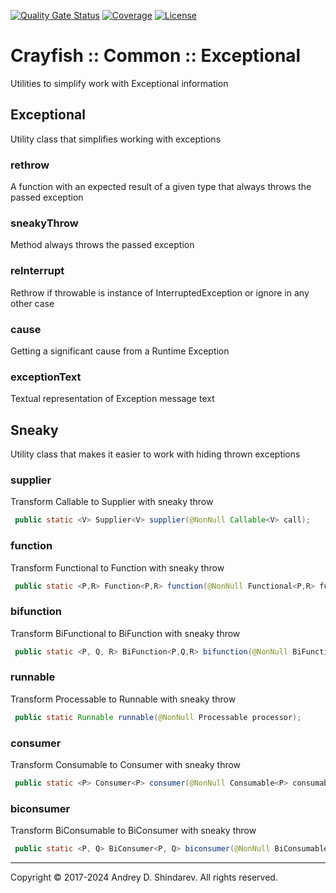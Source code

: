 [![Quality Gate Status](https://sonarcloud.io/api/project_badges/measure?project=sftwnd_crayfish_common_exception&metric=alert_status)](https://sonarcloud.io/summary/new_code?id=sftwnd_crayfish_common_exception) [![Coverage](https://sonarcloud.io/api/project_badges/measure?project=sftwnd_crayfish_common_exception&metric=coverage)](https://sonarcloud.io/summary/new_code?id=sftwnd_crayfish_common_exception) [![License](https://img.shields.io/github/license/sftwnd/crayfish-common-exception)](https://github.com/sftwnd/crayfish-common-exception/blob/master/LICENSE)
# Crayfish :: Common :: Exceptional

Utilities to simplify work with Exceptional information

## Exceptional

Utility class that simplifies working with exceptions

### rethrow

A function with an expected result of a given type that always throws the passed exception

### sneakyThrow

Method always throws the passed exception

### reInterrupt

Rethrow if throwable is instance of InterruptedException or ignore in any other case

### cause

Getting a significant cause from a Runtime Exception

### exceptionText

Textual representation of Exception message text

## Sneaky

Utility class that makes it easier to work with hiding thrown exceptions

### supplier

Transform Callable to Supplier with sneaky throw

```java
 public static <V> Supplier<V> supplier(@NonNull Callable<V> call);
```

### function

Transform Functional to Function with sneaky throw

```java
 public static <P,R> Function<P,R> function(@NonNull Functional<P,R> functional);
```

### bifunction

Transform BiFunctional to BiFunction with sneaky throw

```java
 public static <P, Q, R> BiFunction<P,Q,R> bifunction(@NonNull BiFunctional<P, Q, R> functional);
```

### runnable

Transform Processable to Runnable with sneaky throw

```java
 public static Runnable runnable(@NonNull Processable processor);
```

### consumer

Transform Consumable to Consumer with sneaky throw

```java
 public static <P> Consumer<P> consumer(@NonNull Consumable<P> consumable);
```

### biconsumer

Transform BiConsumable to BiConsumer with sneaky throw

```java
 public static <P, Q> BiConsumer<P, Q> biconsumer(@NonNull BiConsumable<P, Q> consumable);
```

---
Copyright © 2017-2024 Andrey D. Shindarev. All rights reserved.
